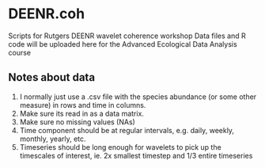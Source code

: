 # DEENR.coh
Scripts for Rutgers DEENR wavelet coherence workshop
Data files and R code will be uploaded here for the Advanced Ecological Data Analysis course

## Notes about data
1. I normally just use a .csv file with the species abundance (or some other measure) in rows and time in columns. 
2. Make sure its read in as a data matrix.
3. Make sure no missing values (NAs)
4. Time component should be at regular intervals, e.g. daily, weekly, monthly, yearly, etc.
5. Timeseries should be long enough for wavelets to pick up the timescales of interest, ie. 2x smallest timestep and 1/3 entire timeseries 
